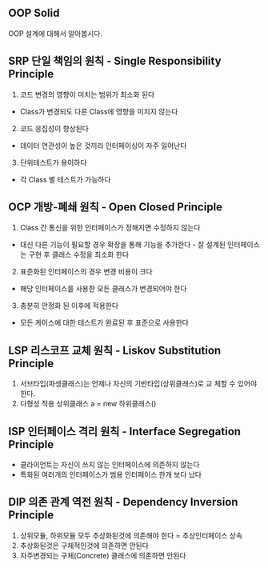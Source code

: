## OOP Solid
OOP 설계에 대해서 알아봅시다.

## SRP 단일 책임의 원칙 - Single Responsibility Principle 
1. 코드 변경의 영향이 미치는 범위가 최소화 된다
 - Class가 변경되도 다른 Class에 영향을 미치지 않는다
2. 코드 응집성이 향상된다
 - 데이터 연관성이 높은 것끼리 인터페이싱이 자주 일어난다
3. 단위테스트가 용이하다
 - 각 Class 별 테스트가 가능하다
  
## OCP 개방-폐쇄 원칙 - Open Closed Principle
1. Class 간 통신을 위한 인터페이스가 정해지면 수정하지 않는다
  - 대신 다른 기능이 필요할 경우 확장을 통해 기능을 추가한다 - 잘 설계된 인터페이스는 구현 후 클래스 수정을 최소화 한다
2. 표준화된 인터페이스의 경우 변경 비용이 크다
  - 해당 인터페이스를 사용한 모든 클래스가 변경되어야 한다
3. 충분히 안정화 된 이후에 적용한다
  - 모든 케이스에 대한 테스트가 완료된 후 표준으로 사용한다

## LSP 리스코프 교체 원칙 - Liskov Substitution Principle
1. 서브타입(파생클래스)는 언제나 자신의 기반타입(상위클래스)로 교 체할 수 있어야 한다.
2. 다형성 적용
  상위클래스 a = new 하위클래스()

## ISP 인터페이스 격리 원칙 - Interface Segregation Principle
  - 클라이언트는 자신이 쓰지 않는 인터페이스에 의존하지 않는다
  - 특화된 여러개의 인터페이스가 범용 인터페이스 한개 보다 났다
  
## DIP 의존 관계 역전 원칙 - Dependency Inversion Principle
1. 상위모듈, 하위모듈 모두 추상화된것에 의존해야 한다 = 추상인터페이스 상속
2. 추상화된것은 구체적인것에 의존하면 안된다
3. 자주변경되는 구체(Concrete) 클래스에 의존하면 안된다
